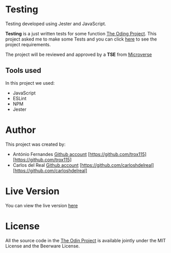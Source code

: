 # Testing

Testing developed using Jester and JavaScript.

**Testing** is a just written tests for some function [The Oding Project](https://www.theodinproject.com). This project asked me to make some Tests and you can click [here](https://www.theodinproject.com/courses/javascript/lessons/testing-practice) to see the project requirements.

The project will be reviewed and approved by a **TSE** from [Microverse](https://microverse.org)

## Tools used

In this project we used:

- JavaScript
- ESLint
- NPM
- Jester

# Author

This project was created by:

- António Fernandes [Github account](https://github.com/trox115) [https://github.com/trox115][https://github.com/trox115]
- Carlos del Real [Github account](https://github.com/carloshdelreal) [https://github.com/carloshdelreal][https://github.com/carloshdelreal]

# Live Version

You can view the live version [here](https://trox115.github.io/weather)

# License

All the source code in the [The Odin Project](https://www.theodinproject.com/courses/javascript/lessons/forms) is available jointly under the MIT License and the Beerware License.
